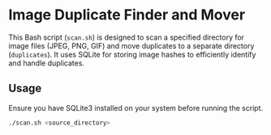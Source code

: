 # Image Duplicate Finder and Mover

This Bash script (`scan.sh`) is designed to scan a specified directory for image files (JPEG, PNG, GIF) and move duplicates to a separate directory (`duplicates`). It uses SQLite for storing image hashes to efficiently identify and handle duplicates.

## Usage

Ensure you have SQLite3 installed on your system before running the script.


```bash
./scan.sh <source_directory>
```


